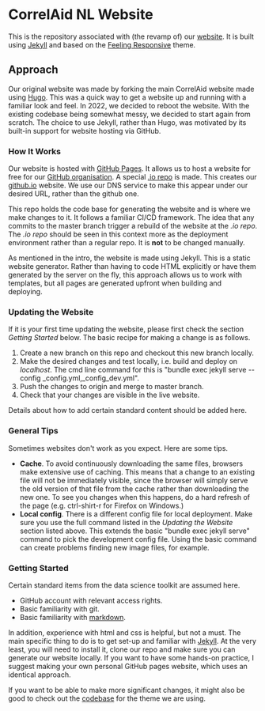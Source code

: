 # CorrelAid NL Website
This is the repository associated with (the revamp of) our [website](https://correlaid.nl/). 
It is built using [Jekyll](https://jekyllrb.com/) 
and based on the [Feeling Responsive](http://phlow.github.io/feeling-responsive/) theme.

## Approach
Our original website was made by forking the main CorrelAid website made using [Hugo](https://gohugo.io/).
This was a quick way to get a website up and running with a familiar look and feel.
In 2022, we decided to reboot the website. 
With the existing codebase being somewhat messy, we decided to start again from scratch.
The choice to use Jekyll, rather than Hugo, was motivated by its built-in support for website hosting via GitHub.

### How It Works
Our website is hosted with [GitHub Pages](https://pages.github.com/).
It allows us to host a website for free for our [GitHub organisation](https://github.com/CorrelAidxNL).
A special [.io repo](https://github.com/CorrelAidxNL/CorrelAidxNL.github.io) is made.
This creates our [github.io](https://CorrelAidxNL.github.io) website.
We use our DNS service to make this appear under our desired URL, rather than the github one.

This repo holds the code base for generating the website and is where we make changes to it.
It follows a familiar CI/CD framework. 
The idea that any commits to the master branch trigger a rebuild of the website at the _.io repo_. 
The _.io repo_ should be seen in this context more as the deployment environment rather than a regular repo.
It is __not__ to be changed manually.

As mentioned in the intro, the website is made using Jekyll.
This is a static website generator.
Rather than having to code HTML explicitly or have them generated by the server on the fly, 
this approach allows us to work with templates, but all pages are generated upfront when building and deploying. 

### Updating the Website 
If it is your first time updating the website, please first check the section _Getting Started_ below.
The basic recipe for making a change is as follows.
1. Create a new branch on this repo and checkout this new branch locally.
2. Make the desired changes and test locally, i.e. build and deploy on _localhost_.
The cmd line command for this is "bundle exec jekyll serve --config _config.yml,_config_dev.yml".
3. Push the changes to origin and merge to master branch.
4. Check that your changes are visible in the live website.

Details about how to add certain standard content should be added here.

### General Tips
Sometimes websites don't work as you expect. Here are some tips.
* __Cache__. To avoid continuously downloading the same files, browsers make extensive use of caching.
This means that a change to an existing file will not be immediately visible, 
since the browser will simply serve the old version of that file from the cache rather than downloading the new one.
To see you changes when this happens, do a hard refresh of the page (e.g. ctrl-shirt-r for Firefox on Windows.)
* __Local config__. There is a different config file for local deployment.
Make sure you use the full command listed in the _Updating the Website_ section listed above.
This extends the basic "bundle exec jekyll serve" command to pick the development config file.
Using the basic command can create problems finding new image files, for example.

### Getting Started
Certain standard items from the data science toolkit are assumed here.
* GitHub account with relevant access rights.
* Basic familiarity with git.
* Basic familiarity with [markdown](https://daringfireball.net/projects/markdown/).

In addition, experience with html and css is helpful, but not a must.
The main specific thing to do is to get set-up and familiar with [Jekyll](https://jekyllrb.com/docs/).
At the very least, you will need to install it, clone our repo and make sure you can generate our website locally.
If you want to have some hands-on practice, 
I suggest making your own personal GitHub pages website, which uses an identical approach.
 
If you want to be able to make more significant changes, 
it might also be good to check out the [codebase](https://github.com/Phlow/feeling-responsive) for the theme we are using.